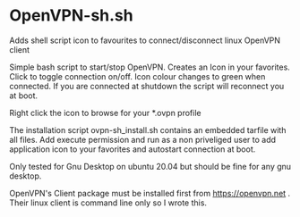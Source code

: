 # OpenVPN-sh.sh

Adds shell script icon to favourites to connect/disconnect linux OpenVPN client 

Simple bash script to start/stop OpenVPN. Creates an Icon in your favorites. Click to toggle connection on/off. Icon colour changes to green when connected. If you are connected at shutdown the script will reconnect you at boot.

Right click the icon to browse for your *.ovpn profile

The installation script ovpn-sh_install.sh contains an embedded tarfile with all files. Add execute permission and run as a non priveliged user to add application icon to your favorites and autostart connection at boot.

Only tested for Gnu Desktop on ubuntu 20.04 but should be fine for any gnu desktop.


OpenVPN's Client package must be installed first from https://openvpn.net . Their linux client is command line only so I wrote this. 
